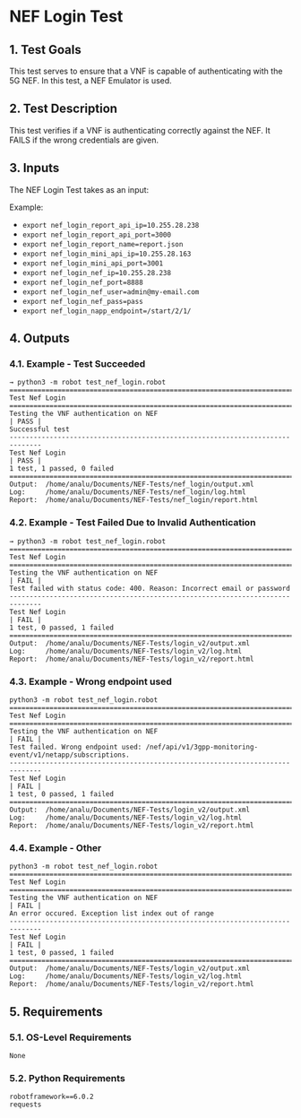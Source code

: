 # NEF Login Test

## 1. Test Goals

This test serves to ensure that a VNF is capable of authenticating with the 5G NEF. In this test, a NEF Emulator is used.

## 2. Test Description

This test verifies if a VNF is authenticating correctly against the NEF. It FAILS if the wrong credentials are given.

## 3. Inputs

The NEF Login Test takes as an input:

Example:
- `export nef_login_report_api_ip=10.255.28.238`
- `export nef_login_report_api_port=3000`
- `export nef_login_report_name=report.json`
- `export nef_login_mini_api_ip=10.255.28.163`
- `export nef_login_mini_api_port=3001`
- `export nef_login_nef_ip=10.255.28.238`
- `export nef_login_nef_port=8888`
- `export nef_login_nef_user=admin@my-email.com`
- `export nef_login_nef_pass=pass`
- `export nef_login_napp_endpoint=/start/2/1/`

## 4. Outputs

### 4.1. Example - Test Succeeded

``` 
→ python3 -m robot test_nef_login.robot 
==============================================================================
Test Nef Login                                                                
==============================================================================
Testing the VNF authentication on NEF                                 | PASS |
Successful test
------------------------------------------------------------------------------
Test Nef Login                                                        | PASS |
1 test, 1 passed, 0 failed
==============================================================================
Output:  /home/analu/Documents/NEF-Tests/nef_login/output.xml
Log:     /home/analu/Documents/NEF-Tests/nef_login/log.html
Report:  /home/analu/Documents/NEF-Tests/nef_login/report.html
```

### 4.2. Example - Test Failed Due to Invalid Authentication

``` 
→ python3 -m robot test_nef_login.robot 
==============================================================================
Test Nef Login                                                                
==============================================================================
Testing the VNF authentication on NEF                                 | FAIL |
Test failed with status code: 400. Reason: Incorrect email or password
------------------------------------------------------------------------------
Test Nef Login                                                        | FAIL |
1 test, 0 passed, 1 failed
==============================================================================
Output:  /home/analu/Documents/NEF-Tests/login_v2/output.xml
Log:     /home/analu/Documents/NEF-Tests/login_v2/log.html
Report:  /home/analu/Documents/NEF-Tests/login_v2/report.html
```
### 4.3. Example - Wrong endpoint used

```
python3 -m robot test_nef_login.robot 
==============================================================================
Test Nef Login                                                                
==============================================================================
Testing the VNF authentication on NEF                                 | FAIL |
Test failed. Wrong endpoint used: /nef/api/v1/3gpp-monitoring-event/v1/netapp/subscriptions.
------------------------------------------------------------------------------
Test Nef Login                                                        | FAIL |
1 test, 0 passed, 1 failed
==============================================================================
Output:  /home/analu/Documents/NEF-Tests/login_v2/output.xml
Log:     /home/analu/Documents/NEF-Tests/login_v2/log.html
Report:  /home/analu/Documents/NEF-Tests/login_v2/report.html
```

### 4.4. Example - Other

```
python3 -m robot test_nef_login.robot 
==============================================================================
Test Nef Login                                                                
==============================================================================
Testing the VNF authentication on NEF                                 | FAIL |
An error occured. Exception list index out of range
------------------------------------------------------------------------------
Test Nef Login                                                        | FAIL |
1 test, 0 passed, 1 failed
==============================================================================
Output:  /home/analu/Documents/NEF-Tests/login_v2/output.xml
Log:     /home/analu/Documents/NEF-Tests/login_v2/log.html
Report:  /home/analu/Documents/NEF-Tests/login_v2/report.html
```


## 5. Requirements

### 5.1. OS-Level Requirements

`None`

### 5.2. Python Requirements

```
robotframework==6.0.2
requests
```


